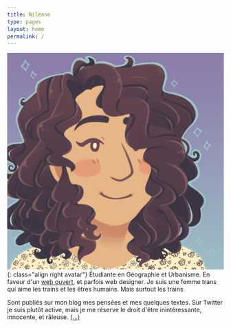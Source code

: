```yaml
---
title: Niléane
type: pages
layout: home
permalink: /
---
```

![Ma tête toute fière. Ou quelque chose du genre.](/images/layout/logos/Nileane-Chibi-byJessBoooworth.jpg){: class="align right avatar"} Étudiante en Géographie et Urbanisme. En faveur d'un [web ouvert](https://www.mozilla.org/fr/about/manifesto/), et parfois web designer. Je suis une femme trans qui aime les trains et les êtres humains. Mais surtout les trains.

Sont publiés sur mon blog mes pensées et mes quelques textes. Sur Twitter je suis plutôt active, mais je me réserve le droit d'être inintéressante, innocente, et râleuse. [(...)](/fr/about)

<!--<span style="opacity:.5;"><span class="octicon octicon-location"></span> Lyon, France.</span>-->
